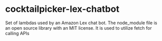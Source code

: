 # cocktailpicker-lex-chatbot
Set of lambdas used by an Amazon Lex chat bot. 
The node_module file is an open source library with an MIT license. 
It is used to utilize fetch for calling APIs
